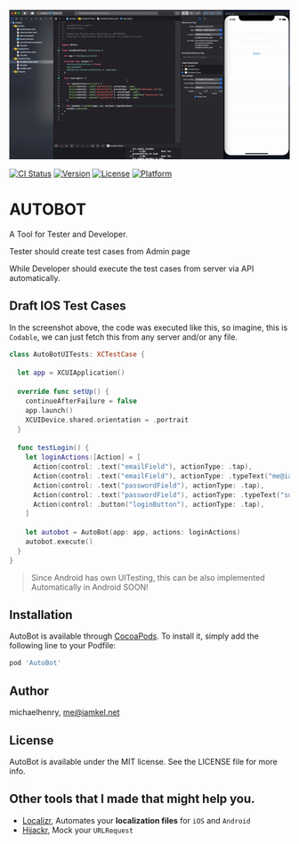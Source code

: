 ![Screenshot](screenshot.gif)

[![CI Status](https://img.shields.io/travis/michaelhenry/AutoBot.svg?style=flat)](https://travis-ci.org/michaelhenry/AutoBot)
[![Version](https://img.shields.io/cocoapods/v/AutoBot.svg?style=flat)](https://cocoapods.org/pods/AutoBot)
[![License](https://img.shields.io/cocoapods/l/AutoBot.svg?style=flat)](https://cocoapods.org/pods/AutoBot)
[![Platform](https://img.shields.io/cocoapods/p/AutoBot.svg?style=flat)](https://cocoapods.org/pods/AutoBot)

# AUTOBOT

A Tool for Tester and Developer.

Tester should create test cases from Admin page

While Developer should execute the test cases from server via API automatically.

## Draft IOS Test Cases

In the screenshot above, the code was executed like this, so imagine, this is `Codable`, we can just fetch this from any server and/or any file.

```swift
class AutoBotUITests: XCTestCase {

  let app = XCUIApplication()

  override func setUp() {
    continueAfterFailure = false
    app.launch()
    XCUIDevice.shared.orientation = .portrait
  }

  func testLogin() {
    let loginActions:[Action] = [
      Action(control: .text("emailField"), actionType: .tap),
      Action(control: .text("emailField"), actionType: .typeText("me@iamkel.net")),
      Action(control: .text("passwordField"), actionType: .tap),
      Action(control: .text("passwordField"), actionType: .typeText("supersecret")),
      Action(control: .button("loginButton"), actionType: .tap),
    ]

    let autobot = AutoBot(app: app, actions: loginActions)
    autobot.execute()
  }
}
```

> Since Android has own UITesting, this can be also implemented Automatically in Android SOON!

## Installation

AutoBot is available through [CocoaPods](https://cocoapods.org). To install
it, simply add the following line to your Podfile:

```ruby
pod 'AutoBot'
```

## Author

michaelhenry, me@iamkel.net

## License

AutoBot is available under the MIT license. See the LICENSE file for more info.


## Other tools that I made that might help you.

- [Localizr](https://github.com/michaelhenry/Localizr), Automates your **localization files** for `iOS` and `Android`
- [Hijackr](https://github.com/michaelhenry/Hijackr), Mock your `URLRequest`

